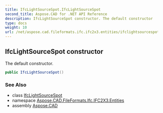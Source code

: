 ```yaml
---
title: IfcLightSourceSpot.IfcLightSourceSpot
second_title: Aspose.CAD for .NET API Reference
description: IfcLightSourceSpot constructor. The default constructor
type: docs
weight: 10
url: /net/aspose.cad.fileformats.ifc.ifc2x3.entities/ifclightsourcespot/ifclightsourcespot/
---
```

## IfcLightSourceSpot constructor

The default constructor.

```csharp
public IfcLightSourceSpot()
```

### See Also

* class [IfcLightSourceSpot](../)
* namespace [Aspose.CAD.FileFormats.Ifc.IFC2X3.Entities](../../ifclightsourcespot/)
* assembly [Aspose.CAD](../../../)


